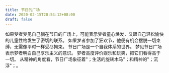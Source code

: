 ```yaml
---
title: 节日的广场
date: 2020-02-15T20:54:12+08:00
draft: false
---
```


如果梦者梦见自己躺在节日的广场上，可能表示梦者童心焕发，又跟自己轻松愉快的儿童性格发生了密切的联系。
如果梦者参加了狂欢节，他便有机会摆脱一切束缚，无需像平时一样受尽拘束。
节日广场是一个自我体系的世界。
梦见节日广场表示梦者明白自己享乐主义的意识。
梦者高度评价娱乐和玩笑，把它们看得高于一切。
从精神的角度看，节日广场象征着"；生活的旋转木马"；和精神的"；沉浮"；。
